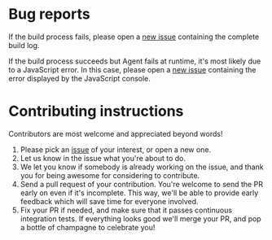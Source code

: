 # Bug reports

If the build process fails, please open a [new issue](https://github.com/UltimateHackingKeyboard/agent/issues/new) containing the complete build log.

If the build process succeeds but Agent fails at runtime, it's most likely due to a JavaScript error. In this case, please open a [new issue](https://github.com/UltimateHackingKeyboard/agent/issues/new) containing the error displayed by the JavaScript console.

# Contributing instructions

Contributors are most welcome and appreciated beyond words!

1. Please pick an [issue](https://github.com/UltimateHackingKeyboard/agent/issues) of your interest, or open a new one.
2. Let us know in the issue what you're about to do.
3. We let you know if somebody is already working on the issue, and thank you for being awesome for considering to contribute.
4. Send a pull request of your contribution. You're welcome to send the PR early on even if it's incomplete. This way, we'll be able to provide early feedback which will save time for everyone involved.
5. Fix your PR if needed, and make sure that it passes continuous integration tests. If everything looks good we'll merge your PR, and pop a bottle of champagne to celebrate you!
